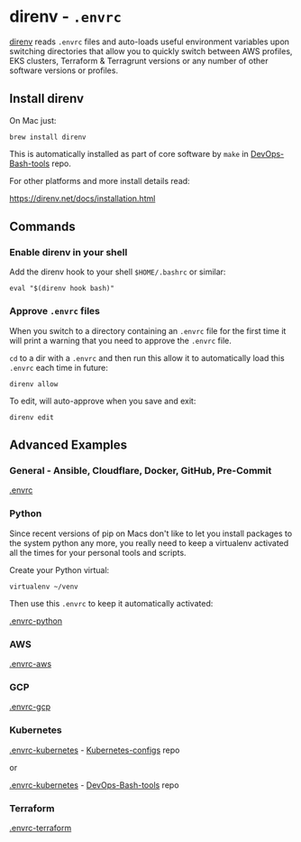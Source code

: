 # direnv - `.envrc`

[direnv](https://direnv.net/) reads `.envrc` files and auto-loads useful environment variables upon switching directories
that allow you to quickly switch between AWS profiles, EKS clusters, Terraform & Terragrunt versions or any number of
other software versions or profiles.

<!-- INDEX_START -->
<!-- INDEX_END -->

## Install direnv

On Mac just:

```shell
brew install direnv
```

This is automatically installed as part of core software by `make` in [DevOps-Bash-tools](devops-bash-tools.md) repo.

For other platforms and more install details read:

<https://direnv.net/docs/installation.html>

## Commands

### Enable direnv in your shell

Add the direnv hook to your shell `$HOME/.bashrc` or similar:

```shell
eval "$(direnv hook bash)"
```

### Approve `.envrc` files

When you switch to a directory containing an `.envrc` file for the first time it will print a warning
that you need to approve the `.envrc` file.

`cd` to a dir with a `.envrc` and then run this allow it to automatically load this `.envrc` each time in future:

```shell
direnv allow
```

To edit, will auto-approve when you save and exit:
```shell
direnv edit
```

## Advanced Examples

### General - Ansible, Cloudflare, Docker, GitHub, Pre-Commit

[.envrc](https://github.com/HariSekhon/DevOps-Bash-tools/blob/master/.envrc)

### Python

Since recent versions of pip on Macs don't like to let you install packages to the system python any more,
you really need to keep a virtualenv activated all the times for your personal tools and scripts.

Create your Python virtual:

```shell
virtualenv ~/venv
```

Then use this `.envrc` to keep it automatically activated:

[.envrc-python](https://github.com/HariSekhon/DevOps-Bash-tools/blob/master/.envrc-python)

### AWS

[.envrc-aws](https://github.com/HariSekhon/DevOps-Bash-tools/blob/master/.envrc-aws)

### GCP

[.envrc-gcp](https://github.com/HariSekhon/DevOps-Bash-tools/blob/master/.envrc-gcp)

### Kubernetes

[.envrc-kubernetes](https://github.com/HariSekhon/Kubernetes-configs/blob/master/.envrc-kubernetes) -
[Kubernetes-configs](https://github.com/HariSekhon/Kubernetes-configs) repo

or

[.envrc-kubernetes](https://github.com/HariSekhon/DevOps-Bash-tools/blob/master/.envrc-kubernetes) -
[DevOps-Bash-tools](https://github.com/HariSekhon/DevOps-Bash-tools) repo

### Terraform

[.envrc-terraform](https://github.com/HariSekhon/DevOps-Bash-tools/blob/master/.envrc-terraform)
